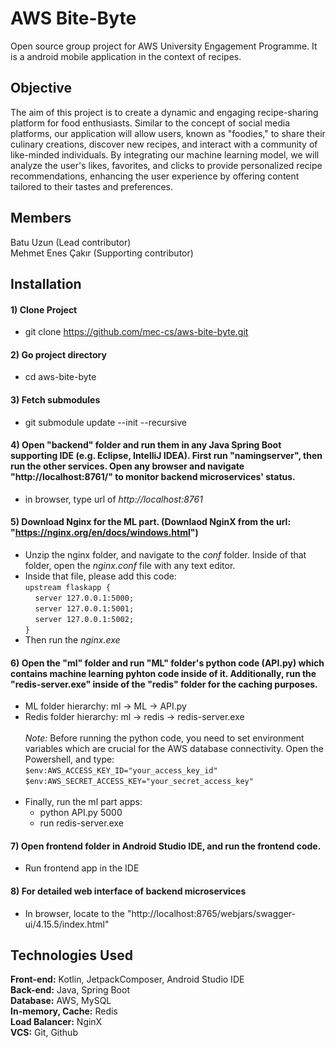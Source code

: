 # AWS Bite-Byte
Open source group project for AWS University Engagement Programme. It is a android mobile application in the context of recipes.


## Objective
The aim of this project is to create a dynamic and engaging recipe-sharing platform for food enthusiasts. Similar to the concept of social media platforms, our application will allow users, known as "foodies," to share their culinary creations, discover new recipes, and interact with a community of like-minded individuals. By integrating our machine learning model, we will analyze the user's likes, favorites, and clicks to provide personalized recipe recommendations, enhancing the user experience by offering content tailored to their tastes and preferences.


## Members
Batu Uzun (Lead contributor)<br>
Mehmet Enes Çakır (Supporting contributor)


## Installation
#### 1) Clone Project
  * git clone https://github.com/mec-cs/aws-bite-byte.git

#### 2) Go project directory
  * cd aws-bite-byte

#### 3) Fetch submodules
  * git submodule update --init --recursive

#### 4) Open "backend" folder and run them in any Java Spring Boot supporting IDE (e.g. Eclipse, IntelliJ IDEA). First run "namingserver", then run the other services. Open any browser and navigate "http://localhost:8761/" to monitor backend microservices' status.
  * in browser, type url of *http://localhost:8761*

#### 5) Download Nginx for the ML part. (Downlaod NginX from the url: "https://nginx.org/en/docs/windows.html")
  * Unzip the nginx folder, and navigate to the *conf* folder. Inside of that folder, open the *nginx.conf* file with any text editor.
  * Inside that file, please add this code:<br>
  `upstream flaskapp {`<br>
        &nbsp;&nbsp;&nbsp;&nbsp;`server 127.0.0.1:5000;`<br>
        &nbsp;&nbsp;&nbsp;&nbsp;`server 127.0.0.1:5001;`<br>
        &nbsp;&nbsp;&nbsp;&nbsp;`server 127.0.0.1:5002;`<br>
 `}`<br>
  * Then run the *nginx.exe*


#### 6) Open the "ml" folder and run "ML" folder's python code (API.py) which contains machine learning pyhton code inside of it. Additionally, run the "redis-server.exe" inside of the "redis" folder for the caching purposes.
* ML folder hierarchy: ml -> ML -> API.py
* Redis folder hierarchy: ml -> redis -> redis-server.exe <br><br>
*Note:* Before running the python code, you need to set environment variables which are crucial for the AWS database connectivity. Open the Powershell, and type:<br>
`$env:AWS_ACCESS_KEY_ID="your_access_key_id"`<br>
`$env:AWS_SECRET_ACCESS_KEY="your_secret_access_key"`<br><br>
* Finally, run the ml part apps:
  * python API.py 5000
  * run redis-server.exe

#### 7) Open frontend folder in Android Studio IDE, and run the frontend code.
  * Run frontend app in the IDE

#### 8) For detailed web interface of backend microservices
  * In browser, locate to the "http://localhost:8765/webjars/swagger-ui/4.15.5/index.html"

## Technologies Used

**Front-end:** Kotlin, JetpackComposer, Android Studio IDE<br>
**Back-end:** Java, Spring Boot<br>
**Database:** AWS, MySQL<br>
**In-memory, Cache:** Redis<br>
**Load Balancer:** NginX<br>
**VCS:** Git, Github<br>

